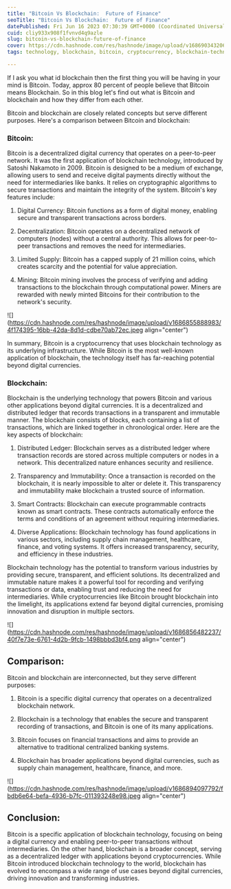 ```yaml
---
title: "Bitcoin Vs Blockchain:  Future of Finance"
seoTitle: "Bitcoin Vs Blockchain:  Future of Finance"
datePublished: Fri Jun 16 2023 07:30:39 GMT+0000 (Coordinated Universal Time)
cuid: cliy933x908f1fvnvd4q9azle
slug: bitcoin-vs-blockchain-future-of-finance
cover: https://cdn.hashnode.com/res/hashnode/image/upload/v1686903432068/970f6735-3223-43f3-8098-2bcf4582d24d.png
tags: technology, blockchain, bitcoin, cryptocurrency, blockchain-technology

---
```


If I ask you what id blockchain then the first thing you will be having in your mind is Bitcoin. Today, approx 80 percent of people believe that Bitcoin means Blockchain. So in this blog let's find out what is Bitcoin and blockchain and how they differ from each other.

Bitcoin and blockchain are closely related concepts but serve different purposes. Here's a comparison between Bitcoin and blockchain:

### Bitcoin:

Bitcoin is a decentralized digital currency that operates on a peer-to-peer network. It was the first application of blockchain technology, introduced by Satoshi Nakamoto in 2009. Bitcoin is designed to be a medium of exchange, allowing users to send and receive digital payments directly without the need for intermediaries like banks. It relies on cryptographic algorithms to secure transactions and maintain the integrity of the system. Bitcoin's key features include:

1. Digital Currency: Bitcoin functions as a form of digital money, enabling secure and transparent transactions across borders.
    
2. Decentralization: Bitcoin operates on a decentralized network of computers (nodes) without a central authority. This allows for peer-to-peer transactions and removes the need for intermediaries.
    
3. Limited Supply: Bitcoin has a capped supply of 21 million coins, which creates scarcity and the potential for value appreciation.
    
4. Mining: Bitcoin mining involves the process of verifying and adding transactions to the blockchain through computational power. Miners are rewarded with newly minted Bitcoins for their contribution to the network's security.
    

![](https://cdn.hashnode.com/res/hashnode/image/upload/v1686855888983/4f174395-16bb-42da-8d1d-cdbe70ab72ec.jpeg align="center")

In summary, Bitcoin is a cryptocurrency that uses blockchain technology as its underlying infrastructure. While Bitcoin is the most well-known application of blockchain, the technology itself has far-reaching potential beyond digital currencies.

### Blockchain:

Blockchain is the underlying technology that powers Bitcoin and various other applications beyond digital currencies. It is a decentralized and distributed ledger that records transactions in a transparent and immutable manner. The blockchain consists of blocks, each containing a list of transactions, which are linked together in chronological order. Here are the key aspects of blockchain:

1. Distributed Ledger: Blockchain serves as a distributed ledger where transaction records are stored across multiple computers or nodes in a network. This decentralized nature enhances security and resilience.
    
2. Transparency and Immutability: Once a transaction is recorded on the blockchain, it is nearly impossible to alter or delete it. This transparency and immutability make blockchain a trusted source of information.
    
3. Smart Contracts: Blockchain can execute programmable contracts known as smart contracts. These contracts automatically enforce the terms and conditions of an agreement without requiring intermediaries.
    
4. Diverse Applications: Blockchain technology has found applications in various sectors, including supply chain management, healthcare, finance, and voting systems. It offers increased transparency, security, and efficiency in these industries.
    

Blockchain technology has the potential to transform various industries by providing secure, transparent, and efficient solutions. Its decentralized and immutable nature makes it a powerful tool for recording and verifying transactions or data, enabling trust and reducing the need for intermediaries. While cryptocurrencies like Bitcoin brought blockchain into the limelight, its applications extend far beyond digital currencies, promising innovation and disruption in multiple sectors.

![](https://cdn.hashnode.com/res/hashnode/image/upload/v1686856482237/40f7e73e-6761-4d2b-9fcb-1498bbbd3bf4.png align="center")

## Comparison:

Bitcoin and blockchain are interconnected, but they serve different purposes:

1. Bitcoin is a specific digital currency that operates on a decentralized blockchain network.
    
2. Blockchain is a technology that enables the secure and transparent recording of transactions, and Bitcoin is one of its many applications.
    
3. Bitcoin focuses on financial transactions and aims to provide an alternative to traditional centralized banking systems.
    
4. Blockchain has broader applications beyond digital currencies, such as supply chain management, healthcare, finance, and more.
    

![](https://cdn.hashnode.com/res/hashnode/image/upload/v1686894097792/fbdb6e64-befa-4936-b7fc-011393248e98.jpeg align="center")

## Conclusion:

Bitcoin is a specific application of blockchain technology, focusing on being a digital currency and enabling peer-to-peer transactions without intermediaries. On the other hand, blockchain is a broader concept, serving as a decentralized ledger with applications beyond cryptocurrencies. While Bitcoin introduced blockchain technology to the world, blockchain has evolved to encompass a wide range of use cases beyond digital currencies, driving innovation and transforming industries.